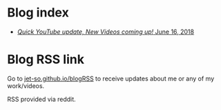 # Blog index

* [*Quick YouTube update, New Videos coming up!* June 16, 2018](https://jet-so.github.io/blog/june.16.2018)

# Blog RSS link

 Go to [jet-so.github.io/blogRSS](https://jet-so.github.io/blogRSS) to receive updates about me or any of my work/videos.
 
 RSS provided via reddit.
